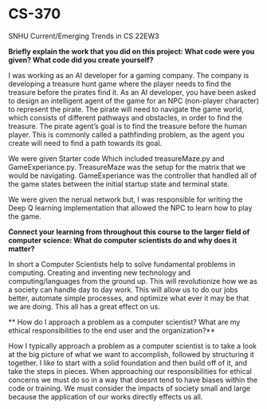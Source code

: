 # CS-370
SNHU Current/Emerging Trends in CS 22EW3


**Briefly explain the work that you did on this project: What code were you given? What code did you create yourself?**

I was working as an AI developer for a gaming company. The company is developing a treasure hunt game where the player needs to find the treasure before the pirates find it. As an AI developer, you have been asked to design an intelligent agent of the game for an NPC (non-player character) to represent the pirate. The pirate will need to navigate the game world, which consists of different pathways and obstacles, in order to find the treasure. The pirate agent’s goal is to find the treasure before the human player. This is commonly called a pathfinding problem, as the agent you create will need to find a path towards its goal.

We were given Starter code Which included treasureMaze.py and GameExperiance.py.
TreasureMaze was the setup for the matrix that we would be navigating. GameExperiance was the controller that handled all of the game states between the initial startup state and terminal state.

We were given the nerual network but,
I was responsible for writing the Deep Q learning implementation that allowed the NPC to learn how to play the game.



**Connect your learning from throughout this course to the larger field of computer science:
What do computer scientists do and why does it matter?**

In short a Computer Scientists help to solve fundamental problems in computing. Creating and inventing new technology and computing/languages from the ground up. This will revolutionize how we as a society can handle day to day work. This will allow us to do our jobs better, automate simple processes, and optimize what ever it may be that we are doing. This all has a great effect on us.


**
How do I approach a problem as a computer scientist?
What are my ethical responsibilities to the end user and the organization?**

How I typically approach a problem as a computer scientist is to take a look at the big picture of what we want to accomplish, followed by structuring it together. I like to start with a solid foundation and then build off of it, and take the steps in pieces. When approaching our responsibilities for ethical concerns we must do so in a way that doesnt tend to have biases within the code or training. We must consider the impacts of society small and large because the application of our works directly effects us all.

